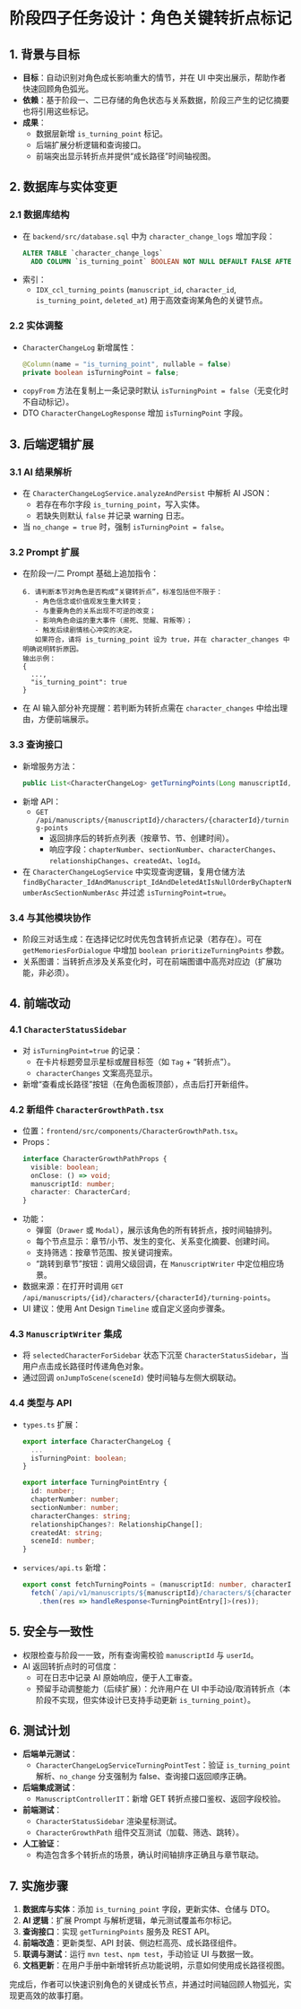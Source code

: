 # 阶段四子任务设计：角色关键转折点标记

## 1. 背景与目标
- **目标**：自动识别对角色成长影响重大的情节，并在 UI 中突出展示，帮助作者快速回顾角色弧光。
- **依赖**：基于阶段一、二已存储的角色状态与关系数据，阶段三产生的记忆摘要也将引用这些标记。
- **成果**：
  - 数据层新增 `is_turning_point` 标记。
  - 后端扩展分析逻辑和查询接口。
  - 前端突出显示转折点并提供“成长路径”时间轴视图。

## 2. 数据库与实体变更
### 2.1 数据库结构
- 在 `backend/src/database.sql` 中为 `character_change_logs` 增加字段：
  ```sql
  ALTER TABLE `character_change_logs`
    ADD COLUMN `is_turning_point` BOOLEAN NOT NULL DEFAULT FALSE AFTER `relationship_changes`;
  ```
- 索引：
  - `IDX_ccl_turning_points` (`manuscript_id`, `character_id`, `is_turning_point`, `deleted_at`) 用于高效查询某角色的关键节点。

### 2.2 实体调整
- `CharacterChangeLog` 新增属性：
  ```java
  @Column(name = "is_turning_point", nullable = false)
  private boolean isTurningPoint = false;
  ```
- `copyFrom` 方法在复制上一条记录时默认 `isTurningPoint = false`（无变化时不自动标记）。
- DTO `CharacterChangeLogResponse` 增加 `isTurningPoint` 字段。

## 3. 后端逻辑扩展
### 3.1 AI 结果解析
- 在 `CharacterChangeLogService.analyzeAndPersist` 中解析 AI JSON：
  - 若存在布尔字段 `is_turning_point`，写入实体。
  - 若缺失则默认 `false` 并记录 warning 日志。
- 当 `no_change = true` 时，强制 `isTurningPoint = false`。

### 3.2 Prompt 扩展
- 在阶段一/二 Prompt 基础上追加指令：
  ```
  6. 请判断本节对角色是否构成“关键转折点”，标准包括但不限于：
     - 角色信念或价值观发生重大转变；
     - 与重要角色的关系出现不可逆的改变；
     - 影响角色命运的重大事件（濒死、觉醒、背叛等）；
     - 触发后续剧情核心冲突的决定。
     如果符合，请将 is_turning_point 设为 true，并在 character_changes 中明确说明转折原因。
  输出示例：
  {
    ...,
    "is_turning_point": true
  }
  ```
- 在 AI 输入部分补充提醒：若判断为转折点需在 `character_changes` 中给出理由，方便前端展示。

### 3.3 查询接口
- 新增服务方法：
  ```java
  public List<CharacterChangeLog> getTurningPoints(Long manuscriptId, Long characterId, Long userId);
  ```
- 新增 API：
  - `GET /api/manuscripts/{manuscriptId}/characters/{characterId}/turning-points`
    - 返回排序后的转折点列表（按章节、节、创建时间）。
    - 响应字段：`chapterNumber`、`sectionNumber`、`characterChanges`、`relationshipChanges`、`createdAt`、`logId`。
- 在 `CharacterChangeLogService` 中实现查询逻辑，复用仓储方法 `findByCharacter_IdAndManuscript_IdAndDeletedAtIsNullOrderByChapterNumberAscSectionNumberAsc` 并过滤 `isTurningPoint=true`。

### 3.4 与其他模块协作
- 阶段三对话生成：在选择记忆时优先包含转折点记录（若存在）。可在 `getMemoriesForDialogue` 中增加 `boolean prioritizeTurningPoints` 参数。
- 关系图谱：当转折点涉及关系变化时，可在前端图谱中高亮对应边（扩展功能，非必须）。

## 4. 前端改动
### 4.1 `CharacterStatusSidebar`
- 对 `isTurningPoint=true` 的记录：
  - 在卡片标题旁显示星标或醒目标签（如 `Tag` + “转折点”）。
  - `characterChanges` 文案高亮显示。
- 新增“查看成长路径”按钮（在角色面板顶部），点击后打开新组件。

### 4.2 新组件 `CharacterGrowthPath.tsx`
- 位置：`frontend/src/components/CharacterGrowthPath.tsx`。
- Props：
  ```ts
  interface CharacterGrowthPathProps {
    visible: boolean;
    onClose: () => void;
    manuscriptId: number;
    character: CharacterCard;
  }
  ```
- 功能：
  - 弹窗（`Drawer` 或 `Modal`），展示该角色的所有转折点，按时间轴排列。
  - 每个节点显示：章节/小节、发生的变化、关系变化摘要、创建时间。
  - 支持筛选：按章节范围、按关键词搜索。
  - “跳转到章节”按钮：调用父级回调，在 `ManuscriptWriter` 中定位相应场景。
- 数据来源：在打开时调用 `GET /api/manuscripts/{id}/characters/{characterId}/turning-points`。
- UI 建议：使用 Ant Design `Timeline` 或自定义竖向步骤条。

### 4.3 `ManuscriptWriter` 集成
- 将 `selectedCharacterForSidebar` 状态下沉至 `CharacterStatusSidebar`，当用户点击成长路径时传递角色对象。
- 通过回调 `onJumpToScene(sceneId)` 使时间轴与左侧大纲联动。

### 4.4 类型与 API
- `types.ts` 扩展：
  ```ts
  export interface CharacterChangeLog {
    ...
    isTurningPoint: boolean;
  }

  export interface TurningPointEntry {
    id: number;
    chapterNumber: number;
    sectionNumber: number;
    characterChanges: string;
    relationshipChanges?: RelationshipChange[];
    createdAt: string;
    sceneId: number;
  }
  ```
- `services/api.ts` 新增：
  ```ts
  export const fetchTurningPoints = (manuscriptId: number, characterId: number): Promise<TurningPointEntry[]> =>
    fetch(`/api/v1/manuscripts/${manuscriptId}/characters/${characterId}/turning-points`, { headers: getAuthHeaders() })
      .then(res => handleResponse<TurningPointEntry[]>(res));
  ```

## 5. 安全与一致性
- 权限检查与阶段一一致，所有查询需校验 `manuscriptId` 与 `userId`。
- AI 返回转折点时的可信度：
  - 可在日志中记录 AI 原始响应，便于人工审查。
  - 预留手动调整能力（后续扩展）：允许用户在 UI 中手动设/取消转折点（本阶段不实现，但实体设计已支持手动更新 `is_turning_point`）。

## 6. 测试计划
- **后端单元测试**：
  - `CharacterChangeLogServiceTurningPointTest`：验证 `is_turning_point` 解析、`no_change` 分支强制为 false、查询接口返回顺序正确。
- **后端集成测试**：
  - `ManuscriptControllerIT`：新增 GET 转折点接口鉴权、返回字段校验。
- **前端测试**：
  - `CharacterStatusSidebar` 渲染星标测试。
  - `CharacterGrowthPath` 组件交互测试（加载、筛选、跳转）。
- **人工验证**：
  - 构造包含多个转折点的场景，确认时间轴排序正确且与章节联动。

## 7. 实施步骤
1. **数据库与实体**：添加 `is_turning_point` 字段，更新实体、仓储与 DTO。
2. **AI 逻辑**：扩展 Prompt 与解析逻辑，单元测试覆盖布尔标记。
3. **查询接口**：实现 `getTurningPoints` 服务及 REST API。
4. **前端改造**：更新类型、API 封装、侧边栏高亮、成长路径组件。
5. **联调与测试**：运行 `mvn test`、`npm test`，手动验证 UI 与数据一致。
6. **文档更新**：在用户手册中新增转折点功能说明，示意如何使用成长路径视图。

完成后，作者可以快速识别角色的关键成长节点，并通过时间轴回顾人物弧光，实现更高效的故事打磨。
